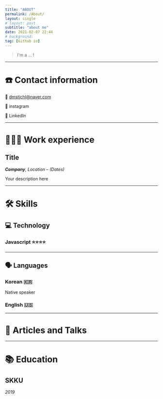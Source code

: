 ```yaml
---
title: "ABOUT"
permalink: /About/
layout: single
# layout: post
subtitle: "about me"
date: 2021-02-07 22:44
# background: 
tag: [Github io]
---
```


> I'm a ... !

---

# ☎️ Contact information

📧  dmstjchl@naver.com

🔖  instagram 

🔗 LinkedIn

---

# **👩🏻‍💻** Work experience

## Title

***Company**, Location – (Dates)*

Your description here

---

# 🛠 Skills

## 💻 Technology

### Javascript ⭐️⭐️⭐️⭐️

<!-- My "native" programming language, I've worked with it for over 6 years. I've used it in the front-end with React and Redux, in the back-end for APIs with Node, Express and Hapi.js and for testing automation using Mocha and later on, Jest. -->

---

## 🗣 Languages

### Korean 🇰🇷

Native speaker

### English 🇺🇸

---

# 📜 Articles and Talks

---

# 📚 Education

## SKKU

*2019*